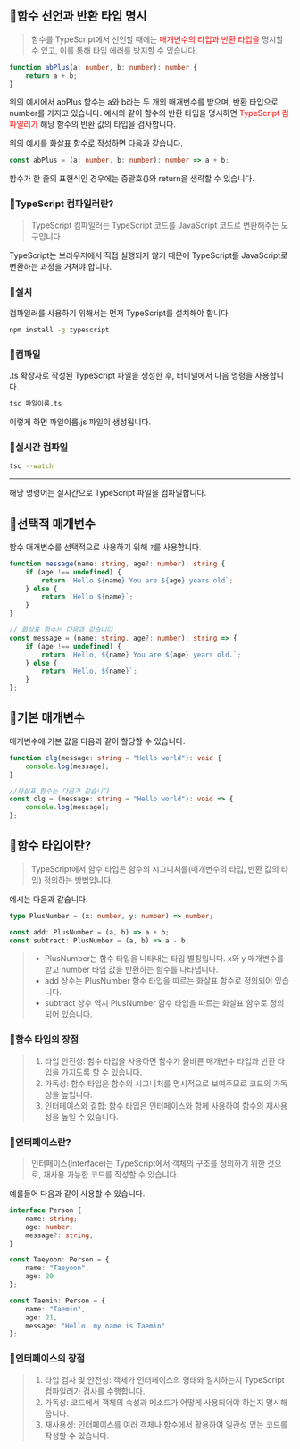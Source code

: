 ## 🦮함수 선언과 반환 타입 명시
> 함수를 TypeScript에서 선언할 때에는 <span style='color: #ff0000'>매개변수의 타입과 반환 타입을</span> 명시할 수 있고, 이를 통해 타입 에러를 방지할 수 있습니다.

```typescript
function abPlus(a: number, b: number): number {
    return a + b;
}
```

위의 예시에서 abPlus 함수는 a와 b라는 두 개의 매개변수를 받으며, 반환 타입으로 number를 가지고 있습니다. 예시와 같이 함수의 반환 타입을 명시하면 <span style="color: #ff0000">TypeScript 컴파일러가</span> 해당 함수의 반환 값의 타입을 검사합니다.

위의 예시를 화살표 함수로 작성하면 다음과 같습니다.

```typescript
const abPlus = (a: number, b: number): number => a + b;
```

함수가 한 줄의 표현식인 경우에는 중괄호{}와 return을 생략할 수 있습니다.

### 🦄TypeScript 컴파일러란?
> TypeScript 컴파일러는 TypeScript 코드를 JavaScript 코드로 변환해주는 도구입니다.

TypeScript는 브라우저에서 직접 실행되지 않기 때문에 TypeScript를 JavaScript로 변환하는 과정을 거쳐야 합니다.

### 🦄설치
컴파일러를 사용하기 위해서는 먼저 TypeScript를 설치해야 합니다.

```bash
npm install -g typescript
```

### 🦄컴파일
.ts 확장자로 작성된 TypeScript 파일을 생성한 후, 터미널에서 다음 명령을 사용합니다.

```bash
tsc 파일이름.ts
```

이렇게 하면 파일이름.js 파일이 생성됩니다.

### 🦄실시간 컴파일

```bash
tsc --watch
```

***

해당 명령어는 실시간으로 TypeScript 파일을 컴파일합니다.

 ## 🦮선택적 매개변수
 함수 매개변수를 선택적으로 사용하기 위해 `?`를 사용합니다.

```typescript
function message(name: string, age?: number): string {
    if (age !== undefined) {
        return `Hello ${name} You are ${age} years old`;
    } else {
        return `Hello ${name}`;
    }
}

// 화살표 함수는 다음과 같습니다
const message = (name: string, age?: number): string => {
    if (age !== undefined) {
        return `Hello, ${name} You are ${age} years old.`;
    } else {
        return `Hello, ${name}`;
    }
};
```

## 🦮기본 매개변수
매개변수에 기본 값을 다음과 같이 할당할 수 있습니다.

```typescript
function clg(message: string = "Hello world"): void {
    console.log(message);
}

//화살표 함수는 다음과 같습니다
const clg = (message: string = "Hello world"): void => {
    console.log(message);
};
```

## 🦮함수 타입이란?

> TypeScript에서 함수 타입은 함수의 시그니처를(매개변수의 타입, 반환 값의 타입) 정의하는 방법입니다.

예시는 다음과 같습니다.

```typescript
type PlusNumber = (x: number, y: number) => number;

const add: PlusNumber = (a, b) => a + b;
const subtract: PlusNumber = (a, b) => a - b;
```

> * PlusNumber는 함수 타입을 나타내는 타입 별칭입니다. x와 y 매개변수를 받고 number 타입 값을 반환하는 함수를 나타냅니다.
> * add 상수는 PlusNumber 함수 타입을 따르는 화살표 함수로 정의되어 있습니다.
> * subtract 상수 역시 PlusNumber 함수 타입을 따르는 화살표 함수로 정의되어 있습니다.


### 🦄함수 타입의 장점
> 1. 타입 안전성: 함수 타입을 사용하면 함수가 올바른 매개변수 타입과 반환 타입을 가지도록 할 수 있습니다.
> 1. 가독성: 함수 타입은 함수의 시그니처를 명시적으로 보여주므로 코드의 가독성을 높입니다.
> 1. 인터페이스와 결합: 함수 타입은 인터페이스와 함께 사용하여 함수의 재사용성을 높일 수 있습니다.

### 🦄인터페이스란?

> 인터페이스(Interface)는 TypeScript에서 객체의 구조를 정의하기 위한 것으로, 재사용 가능한 코드를 작성할 수 있습니다.

예를들어 다음과 같이 사용할 수 있습니다.

```typescript
interface Person {
    name: string;
    age: number;
    message?: string;
}

const Taeyoon: Person = {
    name: "Taeyoon",
    age: 20
};

const Taemin: Person = {
    name: "Taemin",
    age: 21,
    message: "Hello, my name is Taemin"
};
```

### 🦄인터페이스의 장점
> 1. 타입 검사 및 안전성: 객체가 인터페이스의 형태와 일치하는지 TypeScript 컴파일러가 검사를 수행합니다.
> 1. 가독성: 코드에서 객체의 속성과 메소드가 어떻게 사용되어야 하는지 명시해줍니다.
> 1. 재사용성: 인터페이스를 여러 객체나 함수에서 활용하여 일관성 있는 코드를 작성할 수 있습니다.